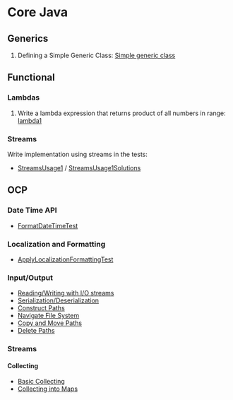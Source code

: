 Core Java
=========

Generics
--------
1. Defining a Simple Generic Class: [Simple generic class](generics-kata/src/main/java/learn/katas/corejava/generics/simple)

Functional
----------

### Lambdas
1. Write a lambda expression that returns product of all numbers in range: 
    [lambda1](fp-kata/src/main/java/learn/katas/corejava/fp/lambda1/BinaryOperations.java)
    
### Streams
Write implementation using streams in the tests:  
* [StreamsUsage1](streams/src/test/java/learn/katas/corejava/streams/StreamsUsage1.java) / 
[StreamsUsage1Solutions](streams/src/test/java/learn/katas/corejava/streams/StreamsUsage1Solutions.java)

OCP
---
    
### Date Time API
* [FormatDateTimeTest](ocp-kata/src/test/java/learn/katas/corejava/ocpkata/datetime/FormatDateTimeTest.java)

### Localization and Formatting
* [ApplyLocalizationFormattingTest](ocp-kata/src/test/java/learn/katas/corejava/ocpkata/localization/ApplyLocalizationFormattingTest.java)

### Input/Output
* [Reading/Writing with I/O streams](ocp-kata/src/test/java/learn/katas/corejava/ocpkata/io/ReadingWriting.java)
* [Serialization/Deserialization](ocp-kata/src/test/java/learn/katas/corejava/ocpkata/io/Serialization.java)
* [Construct Paths](ocp-kata/src/test/java/learn/katas/corejava/ocpkata/io/ConstructPaths.java)
* [Navigate File System](ocp-kata/src/test/java/learn/katas/corejava/ocpkata/io/NavigateFileSystem.java)
* [Copy and Move Paths](ocp-kata/src/test/java/learn/katas/corejava/ocpkata/io/CopyMove.java)
* [Delete Paths](ocp-kata/src/test/java/learn/katas/corejava/ocpkata/io/DeletePaths.java)

### Streams

#### Collecting
* [Basic Collecting](ocp-kata/src/test/java/learn/katas/corejava/ocpkata/streams/CollectingBasic.java)
* [Collecting into Maps](ocp-kata/src/test/java/learn/katas/corejava/ocpkata/streams/CollectingIntoMaps.java)
